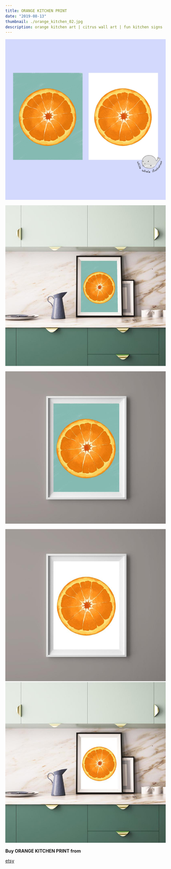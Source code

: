 ```yaml
---
title: ORANGE KITCHEN PRINT
date: "2019-08-13"
thumbnail: ./orange_kitchen_02.jpg
description: orange kitchen art | citrus wall art | fun kitchen signs | printable orange | orange slice | orange illustration
---
```


![Kiwi Kitchen](./orange_kitchen_01.jpg)

![Kiwi Kitchen](./orange_kitchen_02.jpg)

![Kiwi Kitchen](./orange_kitchen_03.jpg)

![Kiwi Kitchen](./orange_kitchen_04.jpg)
![Kiwi Kitchen](./orange_kitchen_05.jpg)


<div class="centered">

<span style="margin-right:5px; font-weight:bold;">Buy ORANGE KITCHEN PRINT from</span>


[etsy](https://www.etsy.com/listing/661602046/orange-kitchen-print-orange-kitchen-art?ref=shop_home_active_3)

</div>

